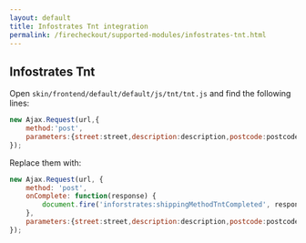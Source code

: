 ```yaml
---
layout: default
title: Infostrates Tnt integration
permalink: /firecheckout/supported-modules/infostrates-tnt.html
---
```


## Infostrates Tnt

Open `skin/frontend/default/default/js/tnt/tnt.js` and find the following lines:

```javascript
new Ajax.Request(url,{
    method:'post',
    parameters:{street:street,description:description,postcode:postcode,city:city,info_comp:info_comp}
});
```

Replace them with:

```javascript
new Ajax.Request(url, {
    method: 'post',
    onComplete: function(response) {
        document.fire('inforstrates:shippingMethodTntCompleted', response);
    },
    parameters:{street:street,description:description,postcode:postcode,city:city,info_comp:info_comp}
});
```
